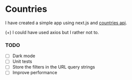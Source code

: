 # Countries

I have created a simple app using next.js and [countries api](https://restcountries.com/).

(+) I could have used axios but I rather not to.

### TODO

- [ ] Dark mode
- [ ] Unit tests
- [ ] Store the filters in the URL query strings
- [ ] Improve performance
